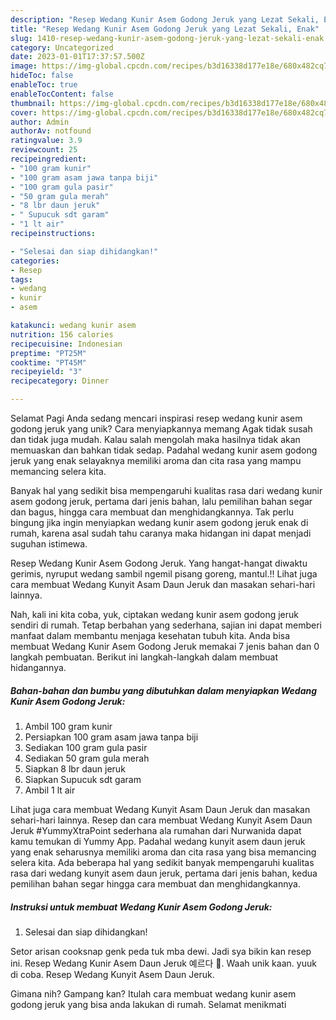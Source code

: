 ```yaml
---
description: "Resep Wedang Kunir Asem Godong Jeruk yang Lezat Sekali, Enak"
title: "Resep Wedang Kunir Asem Godong Jeruk yang Lezat Sekali, Enak"
slug: 1410-resep-wedang-kunir-asem-godong-jeruk-yang-lezat-sekali-enak
category: Uncategorized
date: 2023-01-01T17:37:57.500Z
image: https://img-global.cpcdn.com/recipes/b3d16338d177e18e/680x482cq70/wedang-kunir-asem-godong-jeruk-foto-resep-utama.jpg
hideToc: false
enableToc: true
enableTocContent: false
thumbnail: https://img-global.cpcdn.com/recipes/b3d16338d177e18e/680x482cq70/wedang-kunir-asem-godong-jeruk-foto-resep-utama.jpg
cover: https://img-global.cpcdn.com/recipes/b3d16338d177e18e/680x482cq70/wedang-kunir-asem-godong-jeruk-foto-resep-utama.jpg
author: Admin
authorAv: notfound
ratingvalue: 3.9
reviewcount: 25
recipeingredient:
- "100 gram kunir"
- "100 gram asam jawa tanpa biji"
- "100 gram gula pasir"
- "50 gram gula merah"
- "8 lbr daun jeruk"
- " Supucuk sdt garam"
- "1 lt air"
recipeinstructions:

- "Selesai dan siap dihidangkan!"
categories:
- Resep
tags:
- wedang
- kunir
- asem

katakunci: wedang kunir asem 
nutrition: 156 calories
recipecuisine: Indonesian
preptime: "PT25M"
cooktime: "PT45M"
recipeyield: "3"
recipecategory: Dinner

---
```



Selamat Pagi Anda sedang mencari inspirasi resep wedang kunir asem godong jeruk yang unik? Cara menyiapkannya memang Agak tidak susah dan tidak juga mudah. Kalau salah mengolah maka hasilnya tidak akan memuaskan dan bahkan tidak sedap. Padahal wedang kunir asem godong jeruk yang enak selayaknya memiliki aroma dan cita rasa yang mampu memancing selera kita.


Banyak hal yang sedikit bisa mempengaruhi kualitas rasa dari wedang kunir asem godong jeruk, pertama dari jenis bahan, lalu pemilihan bahan segar dan bagus, hingga cara membuat dan menghidangkannya. Tak perlu bingung jika ingin menyiapkan wedang kunir asem godong jeruk enak di rumah, karena asal sudah tahu caranya maka hidangan ini dapat menjadi suguhan istimewa.

Resep Wedang Kunir Asem Godong Jeruk. Yang hangat-hangat diwaktu gerimis, nyruput wedang sambil ngemil pisang goreng, mantul.!! Lihat juga cara membuat Wedang Kunyit Asam Daun Jeruk dan masakan sehari-hari lainnya.


Nah, kali ini kita coba, yuk, ciptakan wedang kunir asem godong jeruk sendiri di rumah. Tetap berbahan yang sederhana, sajian ini dapat memberi manfaat dalam membantu menjaga kesehatan tubuh kita. Anda bisa membuat Wedang Kunir Asem Godong Jeruk memakai 7 jenis bahan dan 0 langkah pembuatan. Berikut ini langkah-langkah dalam membuat hidangannya.

<!--inarticleads1-->

##### Bahan-bahan dan bumbu yang dibutuhkan dalam menyiapkan Wedang Kunir Asem Godong Jeruk:

1. Ambil 100 gram kunir
1. Persiapkan 100 gram asam jawa tanpa biji
1. Sediakan 100 gram gula pasir
1. Sediakan 50 gram gula merah
1. Siapkan 8 lbr daun jeruk
1. Siapkan  Supucuk sdt garam
1. Ambil 1 lt air


Lihat juga cara membuat Wedang Kunyit Asam Daun Jeruk dan masakan sehari-hari lainnya. Resep dan cara membuat Wedang Kunyit Asem Daun Jeruk #YummyXtraPoint sederhana ala rumahan dari Nurwanida dapat kamu temukan di Yummy App. Padahal wedang kunyit asem daun jeruk yang enak seharusnya memiliki aroma dan cita rasa yang bisa memancing selera kita. Ada beberapa hal yang sedikit banyak mempengaruhi kualitas rasa dari wedang kunyit asem daun jeruk, pertama dari jenis bahan, kedua pemilihan bahan segar hingga cara membuat dan menghidangkannya. 

<!--inarticleads2-->

##### Instruksi untuk membuat Wedang Kunir Asem Godong Jeruk:


1. Selesai dan siap dihidangkan!

Setor arisan cooksnap genk peda tuk mba dewi. Jadi sya bikin kan resep ini. Resep Wedang Kunir Asem Daun Jeruk 예르다 🍵. Waah unik kaan. yuuk di coba. Resep Wedang Kunyit Asem Daun Jeruk. 

Gimana nih? Gampang kan? Itulah cara membuat wedang kunir asem godong jeruk yang bisa anda lakukan di rumah. Selamat menikmati
